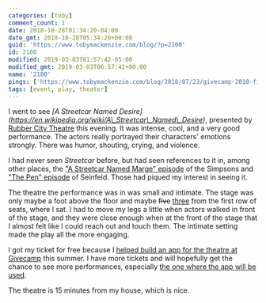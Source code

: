 ```yaml
---
categories: [toby]
comment_count: 1
date: 2018-10-28T01:34:20-04:00
date_gmt: 2018-10-28T05:34:20+00:00
guid: 'https://www.tobymackenzie.com/blog/?p=2100'
id: 2100
modified: 2019-03-03T01:57:42-05:00
modified_gmt: 2019-03-03T06:57:42+00:00
name: '2100'
pings: ['https://www.tobymackenzie.com/blog/2018/07/23/givecamp-2018-final-day-and-end/']
tags: [event, play, theater]
---
```


I went to see *\[A Streetcar Named Desire\](https://en.wikipedia.org/wiki/A\_Streetcar\_Named\_Desire)*, presented by [Rubber City Theatre](http://rubbercitytheatre.com/) this evening.<!--more-->  It was intense, cool, and a very good performance.  The actors really portrayed their characters' emotions strongly.  There was humor, shouting, crying, and violence.

I had never seen *Streetcar* before, but had seen references to it in, among other places, the ["A Streetcar Named Marge" episode](https://en.wikipedia.org/wiki/A_Streetcar_Named_Marge) of the Simpsons and ["The Pen" episode](http://seinfeld.wikia.com/wiki/The_Pen) of Seinfeld.  Those had piqued my interest in seeing it.

The theatre the performance was in was small and intimate.  The stage was only maybe a foot above the floor and maybe <del>five</del> <ins>three</ins> from the first row of seats, where I sat.  I had to move my legs a little when actors walked in front of the stage, and they were close enough when at the front of the stage that I almost felt like I could reach out and touch them.  The intimate setting made the play all the more engaging.

I got my ticket for free because I [helped build an app for the theatre at Givecamp](https://www.tobymackenzie.com/blog/2018/07/23/givecamp-2018-final-day-and-end/) this summer.  I have more tickets and will hopefully get the chance to see more performances, especially [the one where the app will be used](https://www.rubbercitytheatre.com/shakesqueer.html).

The theatre is 15 minutes from my house, which is nice.
